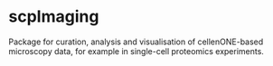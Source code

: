 # scpImaging
Package for curation, analysis and visualisation of cellenONE-based microscopy data, for example in single-cell proteomics experiments.
